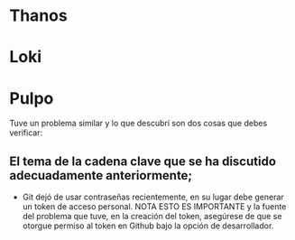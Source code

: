 # Thanos
# Loki
# Pulpo


Tuve un problema similar y lo que descubrí son dos cosas que debes verificar:

## El tema de la cadena clave que se ha discutido adecuadamente anteriormente;
* Git dejó de usar contraseñas recientemente, en su lugar debe generar un token de acceso personal. NOTA ESTO ES IMPORTANTE y la fuente del problema que tuve, en la creación del token, asegúrese de que se otorgue permiso al token en Github bajo la opción de desarrollador.
